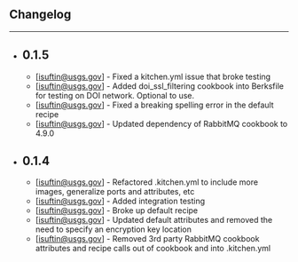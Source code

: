 ## Changelog
---------

- 0.1.5
  -----
  - [isuftin@usgs.gov] - Fixed a kitchen.yml issue that broke testing
  - [isuftin@usgs.gov] - Added doi_ssl_filtering cookbook into Berksfile for testing on DOI network. Optional to use.
  - [isuftin@usgs.gov] - Fixed a breaking spelling error in the default recipe
  - [isuftin@usgs.gov] - Updated dependency of RabbitMQ cookbook to 4.9.0

- 0.1.4
  -----
  - [isuftin@usgs.gov] - Refactored .kitchen.yml to include more images, generalize ports and attributes, etc 
  - [isuftin@usgs.gov] - Added integration testing
  - [isuftin@usgs.gov] - Broke up default recipe
  - [isuftin@usgs.gov] - Updated default attributes and removed the need to specify an encryption key location
  - [isuftin@usgs.gov] - Removed 3rd party RabbitMQ cookbook attributes and recipe calls out of cookbook and into
  						.kitchen.yml 